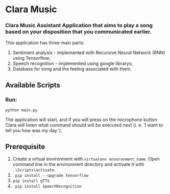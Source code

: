 # Clara Music

### Clara Music Assistant Application that aims to play a song based on your disposition that you communicated earlier.

This application has three main parts:
 1. Sentiment analysis - implemented with Recursive Neural Network (RNN) using Tensorflow;
 2. Speech recognition - implemented using google librarys;
 3. Database for song and the feeling associated with them.


## Available Scripts
### Run:
```
python main.py
```
The application will start, and if you will press on the microphone button Clara will listen what command should will be executed next (i. e. 'I want to tell you how was my day.').

## Prerequisite
1. Create a virtual environment with ```virtualenv envoronment_name```. Open command line in the environment directory and activate it with ```.\Scripts\activate```.
2. ``` pip install --upgrade tensorflow```
3. ``` pip install gTTS ``` 
4. ``` pip install SpeechRecognition```
